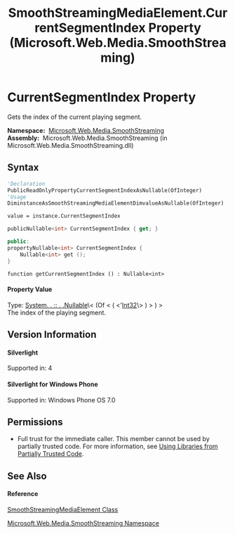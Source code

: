 ﻿---
title: SmoothStreamingMediaElement.CurrentSegmentIndex Property  (Microsoft.Web.Media.SmoothStreaming)
TOCTitle: CurrentSegmentIndex Property
ms:assetid: P:Microsoft.Web.Media.SmoothStreaming.SmoothStreamingMediaElement.CurrentSegmentIndex
ms:mtpsurl: https://msdn.microsoft.com/en-us/library/microsoft.web.media.smoothstreaming.smoothstreamingmediaelement.currentsegmentindex(v=VS.90)
ms:contentKeyID: 31469206
ms.date: 05/02/2012
mtps_version: v=VS.90
f1_keywords:
- Microsoft.Web.Media.SmoothStreaming.SmoothStreamingMediaElement.CurrentSegmentIndex
- Microsoft.Web.Media.SmoothStreaming.SmoothStreamingMediaElement.get_CurrentSegmentIndex
dev_langs:
- CSharp
- JScript
- VB
- c++
api_location:
- Microsoft.Web.Media.SmoothStreaming.dll
api_name:
- Microsoft.Web.Media.SmoothStreaming.SmoothStreamingMediaElement.CurrentSegmentIndex
- Microsoft.Web.Media.SmoothStreaming.SmoothStreamingMediaElement.get_CurrentSegmentIndex
api_type:
- Managed
topic_type:
- apiref
- kbSyntax
product_family_name: VS
ROBOTS: INDEX,FOLLOW
---

# CurrentSegmentIndex Property

Gets the index of the current playing segment.

**Namespace:**  [Microsoft.Web.Media.SmoothStreaming](microsoft-web-media-smoothstreaming-namespace_1.md)  
**Assembly:**  Microsoft.Web.Media.SmoothStreaming (in Microsoft.Web.Media.SmoothStreaming.dll)

## Syntax

``` vb
'Declaration
PublicReadOnlyPropertyCurrentSegmentIndexAsNullable(OfInteger)
'Usage
DiminstanceAsSmoothStreamingMediaElementDimvalueAsNullable(OfInteger)

value = instance.CurrentSegmentIndex
```

``` csharp
publicNullable<int> CurrentSegmentIndex { get; }
```

``` c++
public:
propertyNullable<int> CurrentSegmentIndex {
    Nullable<int> get ();
}
```

``` jscript
function getCurrentSegmentIndex () : Nullable<int>
```

#### Property Value

Type: [System. . :: . .Nullable](https://msdn.microsoft.com/en-us/library/b3h38hb0\(v=vs.90\))\< (Of \< ( \<'[Int32](https://msdn.microsoft.com/en-us/library/td2s409d\(v=vs.90\))\> ) \> ) \>  
The index of the playing segment.  

## Version Information

#### Silverlight

Supported in: 4  

#### Silverlight for Windows Phone

Supported in: Windows Phone OS 7.0  

## Permissions

  - Full trust for the immediate caller. This member cannot be used by partially trusted code. For more information, see [Using Libraries from Partially Trusted Code](https://msdn.microsoft.com/en-us/library/8skskf63\(v=vs.90\)).

## See Also

#### Reference

[SmoothStreamingMediaElement Class](smoothstreamingmediaelement-class-microsoft-web-media-smoothstreaming_1.md)

[Microsoft.Web.Media.SmoothStreaming Namespace](microsoft-web-media-smoothstreaming-namespace_1.md)

